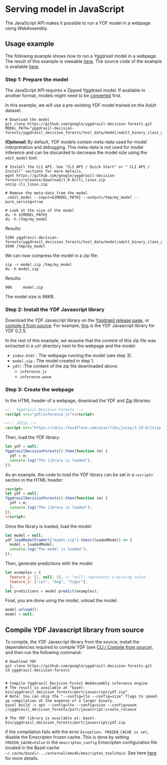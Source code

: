 # Serving model in JavaScript

The JavaScript API makes it possible to run a YDF model in a webpage using
WebAssembly.

## Usage example

The following example shows how to run a Yggdrasil model in a webpage. The
result of this example is viewable
[here](https://achoum.github.io/yggdrasil_decision_forests_js_example/example.html).
The source code of the example is available
[here](https://github.com/google/yggdrasil-decision-forests/tree/main/yggdrasil_decision_forests/port/javascript/example).

### Step 1: Prepare the model

The JavaScript API requires a Zipped Yggdrasil model. If available in another
format, models might need to be [converted](convert_model) first.

In this example, we will use a pre-existing YDF model trained on the Adult
dataset.

```shell
# Download the model
git clone https://github.com/google/yggdrasil-decision-forests.git
MODEL_PATH="yggdrasil-decision-forests/yggdrasil_decision_forests/test_data/model/adult_binary_class_gbdt"
```

**(Optional**) By default, YDF models contain meta-data used for model
interpretation and debugging. This meta-data is not used for model inference and
can be discarded to decrease the model size using the `edit_model` tool:

```shell
# Install the CLI API. See "CLI API / Quick Start" or " CLI API / Install" sections for more details.
wget https://github.com/google/yggdrasil-decision-forests/releases/download/1.0.0/cli_linux.zip
unzip cli_linux.zip

# Remove the meta-data from the model
./edit_model --input=${MODEL_PATH} --output=/tmp/my_model --pure_serving=true

# Look at the size of the model
du -h ${MODEL_PATH}
du -h /tmp/my_model
```

Results:

```
528K yggdrasil-decision-forests/yggdrasil_decision_forests/test_data/model/adult_binary_class_gbdt
264K /tmp/my_model
```

We can now compress the model in a zip file:

```shell
zip -r model.zip /tmp/my_model
du -h model.zip
```

Results:

```
96K     model.zip
```

The model size is 96KB.

### Step 2: Install the YDF Javascript library

Download the YDF Javascript library on the
[Yggdrasil release page](https://github.com/google/yggdrasil-decision-forests/releases),
or [compile it from source](#compile-ydf-javascript-library-from-source). For
example,
[this](https://github.com/google/yggdrasil-decision-forests/releases/download/js_0.2.5_rc1/ydf.zip)
is the YDF Javascript library for YDF 0.2.5.

In the rest of this example, we assume that the content of this zip file was
extracted in a `ydf` directory next to the webpage and the model:

-   `index.html` : The webpage running the model (see step 3).
-   `model.zip` : The model created in step 1.
-   `ydf/` :The content of the zip file downloaded above.
    -   `inference.js`
    -   `inference.wasm`

### Step 3: Create the webpage

In the HTML header of a webpage, download the YDF and
[Zip](https://stuk.github.io/jszip/) libraries:

```html
<!-- Yggdrasil Decision Forests -->
<script src="ydf/inference.js"></script>

<!-- JSZip -->
<script src="https://cdnjs.cloudflare.com/ajax/libs/jszip/3.10.0/jszip.min.js"></script>
```

Then, load the YDF library:

```javascript
let ydf = null;
YggdrasilDecisionForests().then(function (m) {
  ydf = m;
  console.log("The library is loaded");
});
```

As an example, the code to load the YDF library can be set in a `<script>`
section in the HTML header:

```html
<script>
let ydf = null;
YggdrasilDecisionForests().then(function (m) {
  ydf = m;
  console.log("The library is loaded");
});
</script>
```

Once the library is loaded, load the model:

```javascript
let model = null;
ydf.loadModelFromUrl("model.zip").then((loadedModel) => {
  model = loadedModel;
  console.log("The model is loaded");
});
```

Then, generate predictions with the model:

```javascript
let examples = {
  feature_1: [1, null, 3], // "null" represents a missing value.
  feature_2: ["cat", "dog", "tiger"],
  };
let predictions = model.predict(examples);
```

Final, you are done using the model, unload the model:

```javascript
model.unload();
model = null;
```

## Compile YDF Javascript library from source

To compile, the YDF Javascript library from the source, install the dependencies
required to compile YDF (see
[CLI / Compile from source](cli_install.md#compile-from-source)), and then run
the following command:

```shell
# Download YDF
git clone https://github.com/google/yggdrasil-decision-forests.git
cd yggdrasil-decision-forests


# Compile Yggdrasil Decision Forest WebAssembly inference engine
# The result is available at "bazel-bin/yggdrasil_decision_forests/port/javascript/ydf.zip"
# Note: You can skip the "--config=lto --config=size" flags to speed-up compilation at the expense of a larger binary.
bazel build -c opt --config=lto --config=size --config=wasm //yggdrasil_decision_forests/port/javascript:create_release

# The YDF library is available at: bazel-bin/yggdrasil_decision_forests/port/javascript/ydf.zip
```

If the compilation fails with the error `Exception: FROZEN_CACHE is set`,
disable the Emscripten frozen cache. This is done by setting
`FROZEN_CACHE=False` in the `emscripten_config` Emscripten configuration file
located in the Bazel cache
`~/.cache/bazel/.../external/emsdk/emscripten_toolchain`. See here
[here](https://github.com/emscripten-core/emsdk/issues/971) for more details.
